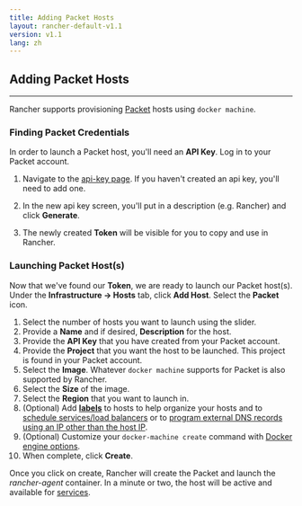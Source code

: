 ```yaml
---
title: Adding Packet Hosts 
layout: rancher-default-v1.1
version: v1.1
lang: zh
---
```


## Adding Packet Hosts
---

Rancher supports provisioning [Packet](https://www.packet.net/) hosts using `docker machine`. 

### Finding Packet Credentials

In order to launch a Packet host, you'll need an **API Key**. Log in to your Packet account.

1. Navigate to the [api-key page](https://app.packet.net/portal#/api-keys). If you haven't created an api key, you'll need to add one.

2. In the new api key screen, you'll put in a description (e.g. Rancher) and click **Generate**.

3. The newly created **Token** will be visible for you to copy and use in Rancher. 

### Launching Packet Host(s)

Now that we've found our **Token**, we are ready to launch our Packet host(s). Under the **Infrastructure -> Hosts** tab, click **Add Host**. Select the **Packet** icon. 

1. Select the number of hosts you want to launch using the slider.
2. Provide a **Name** and if desired, **Description** for the host.
3. Provide the **API Key** that you have created from your Packet account.
4. Provide the **Project** that you want the host to be launched. This project is found in your Packet account. 
5. Select the **Image**. Whatever `docker machine` supports for Packet is also supported by Rancher.
5. Select the **Size** of the image. 
6. Select the **Region** that you want to launch in. 
7. (Optional) Add **[labels]({{site.baseurl}}/rancher/{{page.version}}/{{page.lang}}/hosts/#labels)** to hosts to help organize your hosts and to [schedule services/load balancers]({{site.baseurl}}/rancher/{{page.version}}/{{page.lang}}/cattle/scheduling/) or to [program external DNS records using an IP other than the host IP]({{site.baseurl}}/rancher/{{page.version}}/{{page.lang}}/cattle/external-dns-service/#using-a-specific-ip-for-external-dns).
8. (Optional) Customize your `docker-machine create` command with [Docker engine options](https://docs.docker.com/machine/reference/create/#specifying-configuration-options-for-the-created-docker-engine).
9. When complete, click **Create**. 

Once you click on create, Rancher will create the Packet and launch the _rancher-agent_ container. In a minute or two, the host will be active and available for [services]({{site.baseurl}}/rancher/{{page.version}}/{{page.lang}}/cattle/adding-services/).


